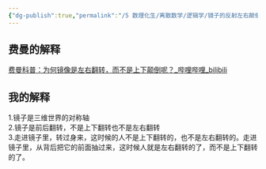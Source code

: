 ```yaml
---
{"dg-publish":true,"permalink":"/5 数理化生/离散数学/逻辑学/镜子的反射左右颠倒/","title":"镜子的反射左右颠倒"}
---
```



## 费曼的解释
[费曼科普：为何镜像是左右翻转，而不是上下颠倒呢？\_哔哩哔哩\_bilibili](https://www.bilibili.com/video/BV1SN411i7oZ/?-Arouter=story&buvid=XY630CE669F34078F341989B1EE06E60B0127&is_story_h5=false&mid=g8UDjEqHIS5oCexxb9oAEQ%3D%3D&p=1&plat_id=163&share_from=ugc&share_medium=android&share_plat=android&share_session_id=7d277471-2143-4301-9fe2-1984c3d00d11&share_source=COPY&share_tag=s_i&timestamp=1695011458&unique_k=LatkjS3&up_id=2022469549)
## 我的解释
1.镜子是三维世界的对称轴  
2.镜子是前后翻转，不是上下翻转也不是左右翻转  
3.走进镜子里，转过身来，这时候的人不是上下翻转的，也不是左右翻转的。走进镜子里，从背后把它的前面抽过来，这时候人就是左右翻转的了，而不是上下翻转的了。